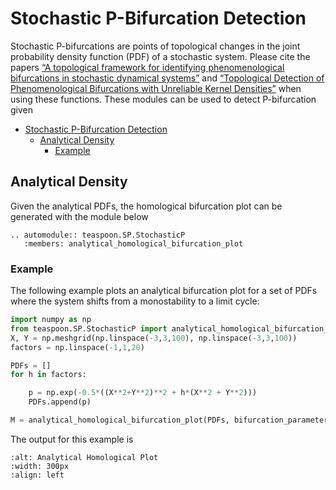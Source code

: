 # Stochastic P-Bifurcation Detection

Stochastic P-bifurcations are points of topological changes in the joint probability density function (PDF) of a stochastic system. Please cite the papers [“A topological framework for identifying phenomenological bifurcations in stochastic dynamical systems”](https://doi.org/10.1007/s11071-024-09289-1) and [“Topological Detection of Phenomenological Bifurcations with Unreliable Kernel Densities”](https://doi.org/10.48550/arXiv.2401.16563) when using these functions. These modules can be used to detect P-bifurcation given

- [Stochastic P-Bifurcation Detection](#stochastic-p-bifurcation-detection)
  - [Analytical Density](#analytical-density)
    - [Example](#example)

## Analytical Density

Given the analytical PDFs, the homological bifurcation plot can be generated with the module below

```{eval-rst}
.. automodule:: teaspoon.SP.StochasticP
   :members: analytical_homological_bifurcation_plot
```

### Example

The following example plots an analytical bifurcation plot for a set of PDFs where the system shifts from a monostability to a limit cycle:

```python
import numpy as np
from teaspoon.SP.StochasticP import analytical_homological_bifurcation_plot
X, Y = np.meshgrid(np.linspace(-3,3,100), np.linspace(-3,3,100))
factors = np.linspace(-1,1,20)

PDFs = []
for h in factors:

    p = np.exp(-0.5*((X**2+Y**2)**2 + h*(X**2 + Y**2)))
    PDFs.append(p)

M = analytical_homological_bifurcation_plot(PDFs, bifurcation_parameters=factors, dimensions=[1], filter=0.02, maxEps=1, numStops=100, plotting=True)
```

The output for this example is

```{image} ../../figures/analytical_homological_plot.png
:alt: Analytical Homological Plot
:width: 300px
:align: left
```
